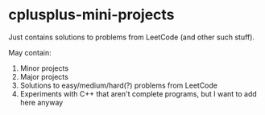 # cplusplus-mini-projects
Just contains solutions to problems from LeetCode (and other such stuff).

May contain:
1. Minor projects
2. Major projects
3. Solutions to easy/medium/hard(?) problems from LeetCode
4. Experiments with C++ that aren't complete programs, but I want to add here anyway
